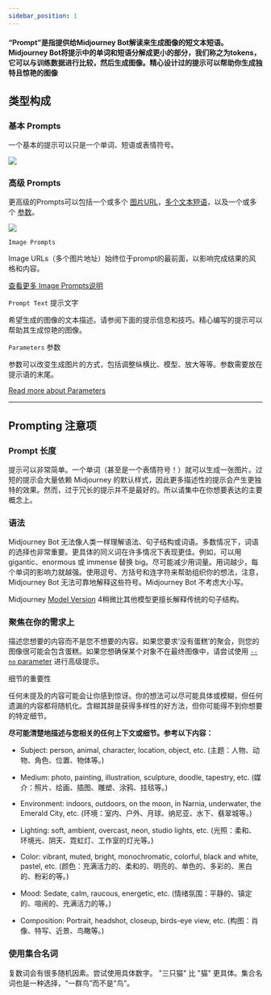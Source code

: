 ```yaml
---
sidebar_position: 1
---
```


#### “Prompt”是指提供给Midjourney Bot解读来生成图像的短文本短语。Midjourney Bot将提示中的单词和短语分解成更小的部分，我们称之为tokens，它可以与训练数据进行比较，然后生成图像。精心设计过的提示可以帮助你生成独特且惊艳的图像

类型构成
---------

### 基本 Prompts

一个基本的提示可以只是一个单词、短语或表情符号。

![](https://cdn.document360.io/3040c2b6-fead-4744-a3a9-d56d621c6c7e/Images/Documentation/MJ_Prompt_basic.png)

### 高级 Prompts


更高级的Prompts可以包括一个或多个 [图片URL](https://docs.midjourney.com/image-prompts)，[多个文本短语](https://docs.midjourney.com/multi-prompts)，以及一个或多个 [参数](https://docs.midjourney.com/parameter-list)。

![](https://cdn.document360.io/3040c2b6-fead-4744-a3a9-d56d621c6c7e/Images/Documentation/MJ%20Prompt.png)

`Image Prompts` 

Image URLs（多个图片地址）始终位于prompt的最前面，以影响完成结果的风格和内容。

[查看更多 Image Prompts说明](https://docs.midjourney.com/image-prompts)

`Prompt Text` 提示文字

希望生成的图像的文本描述。请参阅下面的提示信息和技巧。精心编写的提示可以帮助其生成惊艳的图像。

`Parameters` 参数

参数可以改变生成图片的方式，包括调整纵横比、模型、放大等等。参数需要放在提示语的末尾。

[Read more about Parameters](https://docs.midjourney.com/parameter-list)

* * *

Prompting 注意项
---------------

### Prompt 长度


提示可以非常简单。一个单词（甚至是一个表情符号！）就可以生成一张图片。过短的提示会大量依赖 Midjourney 的默认样式，因此更多描述性的提示会产生更独特的效果。然而，过于冗长的提示并不是最好的。所以请集中在你想要表达的主要概念上。

### 语法

Midjourney Bot 无法像人类一样理解语法、句子结构或词语。多数情况下，词语的选择也非常重要。更具体的同义词在许多情况下表现更佳。例如，可以用 gigantic、enormous 或 immense 替换 big。尽可能减少用词量。用词越少，每个单词的影响力就越强。使用逗号、方括号和连字符来帮助组织你的想法，注意，Midjourney Bot 无法可靠地解释这些符号。Midjourney Bot 不考虑大小写。

Midjourney [Model Version](https://docs.midjourney.com/models) 4稍微比其他模型更擅长解释传统的句子结构。

### 聚焦在你的需求上

描述您想要的内容而不是您不想要的内容。如果您要求‘没有蛋糕’的聚会，则您的图像很可能会包含蛋糕。如果您想确保某个对象不在最终图像中，请尝试使用 [`--no` parameter](https://docs.midjourney.com/multi-prompts) 进行高级提示。

细节的重要性

任何未提及的内容可能会让你感到惊讶。你的想法可以尽可能具体或模糊，但任何遗漏的内容都将随机化。含糊其辞是获得多样性的好方法，但你可能得不到你想要的特定细节。

**尽可能清楚地描述与您相关的任何上下文或细节。参考以下内容：**


* Subject: person, animal, character, location, object, etc. 
	(主题：人物、动物、角色、位置、物体等。)

* Medium: photo, painting, illustration, sculpture, doodle, tapestry, etc.
	(媒介：照片、绘画、插图、雕塑、涂鸦、挂毯等。)

* Environment: indoors, outdoors, on the moon, in Narnia, underwater, the Emerald City, etc. 
	(环境：室内、户外、月球、纳尼亚、水下、翡翠城等。)

* Lighting: soft, ambient, overcast, neon, studio lights, etc. 
	(光照：柔和、环境光、阴天、霓虹灯、工作室的灯光等。)

* Color: vibrant, muted, bright, monochromatic, colorful, black and white, pastel, etc.
	(颜色：充满活力的、柔和的、明亮的、单色的、多彩的、黑白的、粉彩的等。)

* Mood: Sedate, calm, raucous, energetic, etc. 
	(情绪氛围：平静的、镇定的、喧闹的、充满活力的等。)

* Composition: Portrait, headshot, closeup, birds-eye view, etc.
	(构图：肖像、特写、近景、鸟瞰等。)

### 使用集合名词

复数词会有很多随机因素。尝试使用具体数字。 "三只猫" 比 "猫" 更具体。集合名词也是一种选择，“一群鸟”而不是“鸟”。